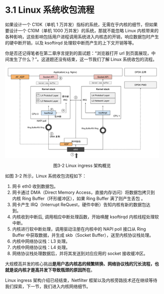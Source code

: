# 3.1 Linux 系统收包流程

如果设计一个 C10K（单机 1 万并发）指标的系统，无需在乎内核的细节，但如果要设计一个 C10M（单机 1000 万并发）的系统，那就不能忽略 Linux 内核带来的各种影响，这些影响包括用户进程调用系统进入内核态的开销，响应数据包时产生的硬中断开销，以及 ksoftirqd 处理软中断而产生的上下文开销等等。

你是否还记得笔者在第二章序言提到的面试题：“浏览器打开 url 到页面展现，中间发生了什么？”。这道题还没有结束，这一节我们了解 Linux 系统收包的流程。

<div  align="center">
	<img src="../assets/networking.svg" width="650"  align=center />
	<p>图3-2 Linux ingress 架构概览 </p>
</div>

如图 3-2 所示，Linux 系统收包流程如下：

1. 网卡 eth0 收到数据包。
2. 网卡通过 DMA（Direct Memory Access，直接内存访问）将数据包拷贝到内核 Ring Buffer（环形缓冲区），如果 Ring Buffer 满了则产生丢包 。
3. 网卡产生 IRQ（Interrupt ReQuest，硬件中断）告知内核有新的数据包达到。
4. 内核收到中断后, 调用相应中断处理函数，开始唤醒 ksoftirqd 内核线程处理软中断。
5. 内核进行软中断处理，调用驱动注册在内核中的 NAPI poll 接口从 Ring Buffer 中获取数据，并生成 skb（Socket Buffer），送至内核协议栈处理。
6. 内核中网络协议栈：L3 处理。
7. 内核中网络协议栈：L4 处理。
8. 网络协议栈处理数据后，并将其发送到对应应用的 socket 接收缓冲区。


大规模高并发的核心挑战**是用户态内核态的频繁转换、网络协议栈的冗长流程，也就是说内核才是高并发下导致瓶颈的原因所在**。


Linux ingress 架构介绍已经结束，Netfilter 框架以及内核旁路技术还在继续等待我们探索，下一节，我们进入内核网络细节。